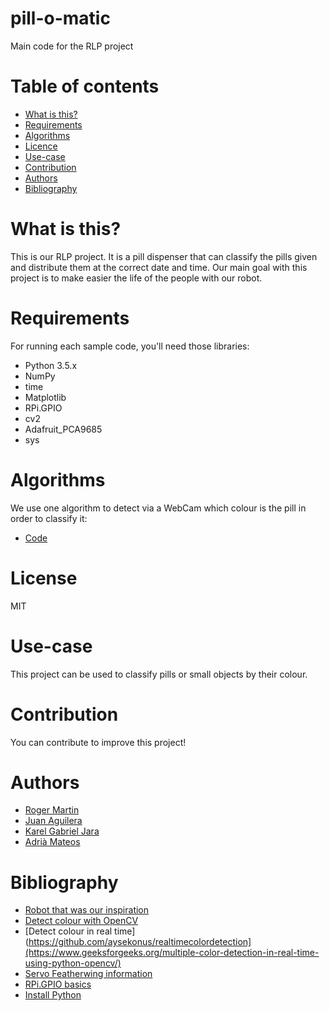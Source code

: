 # pill-o-matic
Main code for the RLP project

# Table of contents
- [What is this?](https://github.com/Hrod-Ger/pillomatic#what-is-this)
- [Requirements](https://github.com/Hrod-Ger/pillomatic#requirements)
- [Algorithms](https://github.com/Hrod-Ger/pillomatic#algorithms)
- [Licence](https://github.com/Hrod-Ger/pillomatic#licence)
- [Use-case](https://github.com/Hrod-Ger/pillomatic#use-case)
- [Contribution](https://github.com/Hrod-Ger/pillomatic#contribution)
- [Authors](https://github.com/Hrod-Ger/pillomatic#authors)
- [Bibliography](https://github.com/Hrod-Ger/pillomatic#bibliography)

# What is this?
This is our RLP project. It is a pill dispenser that can classify the pills given and distribute them at the correct date and time.
Our main goal with this project is to make easier the life of the people with our robot.

# Requirements
For running each sample code, you'll need those libraries:
- Python 3.5.x
- NumPy
- time
- Matplotlib
- RPi.GPIO
- cv2
- Adafruit_PCA9685
- sys

# Algorithms
We use one algorithm to detect via a WebCam which colour is the pill in order to classify it:
- [Code](https://github.com/Hrod-Ger/pillomatic/blob/main/src/main.py)

# License
MIT

# Use-case
This project can be used to classify pills or small objects by their colour.

# Contribution
You can contribute to improve this project!

# Authors
- [Roger Martin](https://github.com/Hrod-Ger)
- [Juan Aguilera](https://github.com/jaguilera95)
- [Karel Gabriel Jara](https://github.com/garikar)
- [Adrià Mateos](https://github.com/AdriMateos)

# Bibliography
- [Robot that was our inspiration](https://www.xataka.com/robotica-e-ia/pillo-es-robot-asistente-que-mira-por-tu-salud-reconoce-caras-y-dispensa-medicamentos)
- [Detect colour with OpenCV](https://pyimagesearch.com/2014/08/04/opencv-python-color-detection/)
- [Detect colour in real time](https://github.com/aysekonus/realtimecolordetection](https://www.geeksforgeeks.org/multiple-color-detection-in-real-time-using-python-opencv/)
- [Servo Featherwing information](https://learn.adafruit.com/adafruit-8-channel-pwm-or-servo-featherwing)
- [RPi.GPIO basics](https://sourceforge.net/p/raspberry-gpio-python/wiki/BasicUsage/)
- [Install Python](https://raspberrytips.com/install-latest-python-raspberry-pi/)
